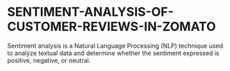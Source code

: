 # SENTIMENT-ANALYSIS-OF-CUSTOMER-REVIEWS-IN-ZOMATO
Sentiment analysis is a Natural Language Processing (NLP) technique used to analyze textual data and determine whether the sentiment expressed is positive, negative, or neutral. 
